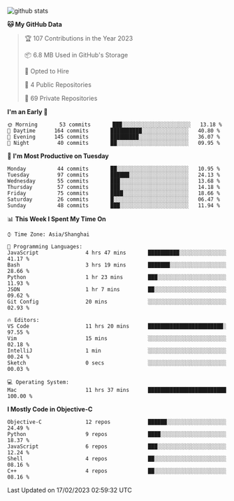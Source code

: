 
![github stats](https://github-readme-stats.vercel.app/api?username=ChesterYue&show_icons=true&count_private=true)

<!-- ![wakatime](https://github-readme-stats.vercel.app/api/wakatime?username=ChesterYue&layout=compact) -->

<!-- ![wakatime](https://github-readme-stats.vercel.app/api/top-langs/?username=ChesterYue&layout=compact) -->

<!--START_SECTION:waka-->
**🐱 My GitHub Data** 

> 🏆 107 Contributions in the Year 2023
 > 
> 📦 6.8 MB Used in GitHub's Storage 
 > 
> 💼 Opted to Hire
 > 
> 📜 4 Public Repositories 
 > 
> 🔑 69 Private Repositories  
 > 
**I'm an Early 🐤** 

```text
🌞 Morning       53 commits       ███░░░░░░░░░░░░░░░░░░░░░░   13.18 % 
🌆 Daytime      164 commits       ██████████░░░░░░░░░░░░░░░   40.80 % 
🌃 Evening      145 commits       █████████░░░░░░░░░░░░░░░░   36.07 % 
🌙 Night         40 commits       ██░░░░░░░░░░░░░░░░░░░░░░░   09.95 % 

```
📅 **I'm Most Productive on Tuesday** 

```text
Monday          44 commits       ██░░░░░░░░░░░░░░░░░░░░░░░   10.95 % 
Tuesday         97 commits       ██████░░░░░░░░░░░░░░░░░░░   24.13 % 
Wednesday       55 commits       ███░░░░░░░░░░░░░░░░░░░░░░   13.68 % 
Thursday        57 commits       ███░░░░░░░░░░░░░░░░░░░░░░   14.18 % 
Friday          75 commits       ████░░░░░░░░░░░░░░░░░░░░░   18.66 % 
Saturday        26 commits       █░░░░░░░░░░░░░░░░░░░░░░░░   06.47 % 
Sunday          48 commits       ███░░░░░░░░░░░░░░░░░░░░░░   11.94 % 

```


📊 **This Week I Spent My Time On** 

```text
⌚︎ Time Zone: Asia/Shanghai

💬 Programming Languages: 
JavaScript               4 hrs 47 mins       ██████████░░░░░░░░░░░░░░░   41.17 % 
Bash                     3 hrs 19 mins       ███████░░░░░░░░░░░░░░░░░░   28.66 % 
Python                   1 hr 23 mins        ███░░░░░░░░░░░░░░░░░░░░░░   11.93 % 
JSON                     1 hr 7 mins         ██░░░░░░░░░░░░░░░░░░░░░░░   09.62 % 
Git Config               20 mins             ░░░░░░░░░░░░░░░░░░░░░░░░░   02.93 % 

🔥 Editors: 
VS Code                  11 hrs 20 mins      ████████████████████████░   97.55 % 
Vim                      15 mins             ░░░░░░░░░░░░░░░░░░░░░░░░░   02.18 % 
IntelliJ                 1 min               ░░░░░░░░░░░░░░░░░░░░░░░░░   00.24 % 
Sketch                   0 secs              ░░░░░░░░░░░░░░░░░░░░░░░░░   00.03 % 

💻 Operating System: 
Mac                      11 hrs 37 mins      █████████████████████████   100.00 % 

```

**I Mostly Code in Objective-C** 

```text
Objective-C              12 repos            ██████░░░░░░░░░░░░░░░░░░░   24.49 % 
Python                   9 repos             ████░░░░░░░░░░░░░░░░░░░░░   18.37 % 
JavaScript               6 repos             ███░░░░░░░░░░░░░░░░░░░░░░   12.24 % 
Shell                    4 repos             ██░░░░░░░░░░░░░░░░░░░░░░░   08.16 % 
C++                      4 repos             ██░░░░░░░░░░░░░░░░░░░░░░░   08.16 % 

```



 Last Updated on 17/02/2023 02:59:32 UTC
<!--END_SECTION:waka-->